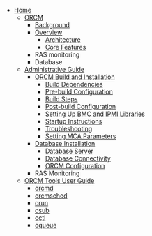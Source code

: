 * [Home](Home)
    * [ORCM](1-ORCM)
        * [Background](1.1-Background)
        * [Overview](1.2-Overview)
            * [Architecture](1.2.1-Architecture)
            * [Core Features](1.2.2-Core-Features)
        * RAS monitoring
        * Database
    * [Administrative Guide](2-Administrative-Guide)
        * [ORCM Build and Installation](2.1-ORCM-Build-and-Installation)
            * [Build Dependencies](2.1.1-Build-Dependencies)
            * [Pre-build Configuration](2.1.2-Pre-build-Configuration)
            * [Build Steps](2.1.3-Build-Steps)
            * [Post-build Configuration](2.1.4-Post-build-Configuration)
            * [Setting Up BMC and IPMI Libraries](2.1.5-Setting-Up-BMC-and-IPMI-Libraries)
            * [Startup Instructions](2.1.6-Startup-Instructions)
            * [Troubleshooting](2.1.7-Troubleshooting)
            * [Setting MCA Parameters](2.1.8-Setting-MCA-Parameters)
        * [Database Installation](2.2-Database-Installation)
            * [Database Server](2.2.1-Database-Server)
            * [Database Connectivity](2.2.2-Database-Connectivity)
            * [ORCM Configuration](2.2.3-ORCM-Configuration)
        * RAS Monitoring
    * [ORCM Tools User Guide](3-ORCM-Tools-User-Guide)
        * [orcmd](3.1-orcmd)
        * [orcmsched](3.2-orcmsched)
        * [orun](3.3-orun)
        * [osub](3.4-osub)
        * [octl](3.5-octl)
        * [oqueue](3.6-oqueue)
